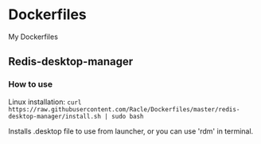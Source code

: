 # Dockerfiles
My Dockerfiles


## Redis-desktop-manager

### How to use
Linux installation: `curl https://raw.githubusercontent.com/Racle/Dockerfiles/master/redis-desktop-manager/install.sh | sudo bash`

Installs .desktop file to use from launcher, or you can use 'rdm' in terminal.
